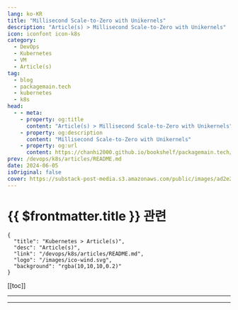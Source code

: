 ```yaml
---
lang: ko-KR
title: "Millisecond Scale-to-Zero with Unikernels"
description: "Article(s) > Millisecond Scale-to-Zero with Unikernels"
icon: iconfont icon-k8s
category: 
  - DevOps
  - Kubernetes
  - VM
  - Article(s)
tag: 
  - blog
  - packagemain.tech
  - kubernetes
  - k8s
head:
  - - meta:
    - property: og:title
      content: "Article(s) > Millisecond Scale-to-Zero with Unikernels"
    - property: og:description
      content: "Millisecond Scale-to-Zero with Unikernels"
    - property: og:url
      content: https://chanhi2000.github.io/bookshelf/packagemain.tech/millisecond-scale-to-zero-with-unikernels.html
prev: /devops/k8s/articles/README.md
date: 2024-06-05
isOriginal: false
cover: https://substack-post-media.s3.amazonaws.com/public/images/ad2e234c-a39c-48f9-bde1-72179476b827_3588x1966.png
---
```


# {{ $frontmatter.title }} 관련

```component VPCard
{
  "title": "Kubernetes > Article(s)",
  "desc": "Article(s)",
  "link": "/devops/k8s/articles/README.md",
  "logo": "/images/ico-wind.svg",
  "background": "rgba(10,10,10,0.2)"
}
```

[[toc]]

---

<SiteInfo
  name="Millisecond Scale-to-Zero with Unikernels"
  desc="A solution to intermittent and unpredictable traffic."
  url="https://packagemain.tech/p/millisecond-scale-to-zero-with-unikernels/"
  logo="https://substack-post-media.s3.amazonaws.com/public/images/2ea54e25-eaa6-4630-bfc0-10b8cfdce894/apple-touch-icon-1024x1024.png"
  preview="https://substack-post-media.s3.amazonaws.com/public/images/ad2e234c-a39c-48f9-bde1-72179476b827_3588x1966.png"/>

<!-- TODO: 작성 -->

---

<TagLinks />